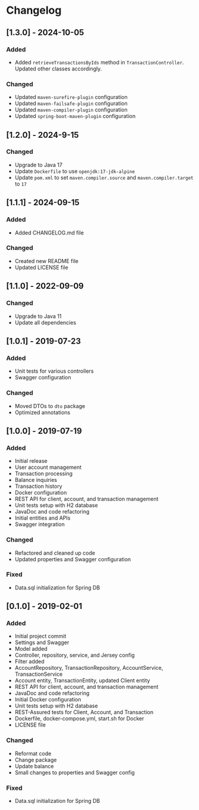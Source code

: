 # Changelog

## [1.3.0] - 2024-10-05

### Added

- Added `retrieveTransactionsByIds` method in `TransactionController`. Updated other classes
  accordingly.

### Changed

- Updated `maven-surefire-plugin` configuration
- Updated `maven-failsafe-plugin` configuration
- Updated `maven-compiler-plugin` configuration
- Updated `spring-boot-maven-plugin` configuration

## [1.2.0] - 2024-9-15

### Changed

- Upgrade to Java 17
- Update `Dockerfile` to use `openjdk:17-jdk-alpine`
- Update `pom.xml` to set `maven.compiler.source` and `maven.compiler.target` to `17`

## [1.1.1] - 2024-09-15

### Added

- Added CHANGELOG.md file

### Changed

- Created new README file
- Updated LICENSE file

## [1.1.0] - 2022-09-09

### Changed

- Upgrade to Java 11
- Update all dependencies

## [1.0.1] - 2019-07-23

### Added

- Unit tests for various controllers
- Swagger configuration

### Changed

- Moved DTOs to `dto` package
- Optimized annotations

## [1.0.0] - 2019-07-19

### Added

- Initial release
- User account management
- Transaction processing
- Balance inquiries
- Transaction history
- Docker configuration
- REST API for client, account, and transaction management
- Unit tests setup with H2 database
- JavaDoc and code refactoring
- Initial entities and APIs
- Swagger integration

### Changed

- Refactored and cleaned up code
- Updated properties and Swagger configuration

### Fixed

- Data.sql initialization for Spring DB

## [0.1.0] - 2019-02-01

### Added

- Initial project commit
- Settings and Swagger
- Model added
- Controller, repository, service, and Jersey config
- Filter added
- AccountRepository, TransactionRepository, AccountService, TransactionService
- Account entity, TransactionEntity, updated Client entity
- REST API for client, account, and transaction management
- JavaDoc and code refactoring
- Initial Docker configuration
- Unit tests setup with H2 database
- REST-Assured tests for Client, Account, and Transaction
- Dockerfile, docker-compose.yml, start.sh for Docker
- LICENSE file

### Changed

- Reformat code
- Change package
- Update balance
- Small changes to properties and Swagger config

### Fixed

- Data.sql initialization for Spring DB